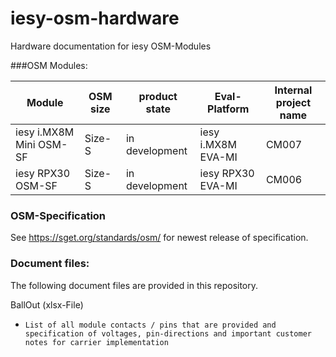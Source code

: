 # iesy-osm-hardware
Hardware documentation for iesy OSM-Modules

###OSM Modules:


| Module | OSM size | product state | Eval-Platform | Internal project name |
| ------ | ------ | ------ | ------ | ------ | 
| iesy i.MX8M Mini OSM-SF | Size-S | in development | iesy i.MX8M EVA-MI |CM007 |
| iesy RPX30 OSM-SF | Size-S | in development | iesy RPX30 EVA-MI | CM006 |

### OSM-Specification
See https://sget.org/standards/osm/ for newest release of specification.

### Document files:
The following document files are provided in this repository.

BallOut (xlsx-File)
-     List of all module contacts / pins that are provided and specification of voltages, pin-directions and important customer notes for carrier implementation
